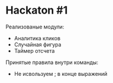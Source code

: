 # Hackaton #1

Реализованые модули:
- Аналитика кликов
- Случайная фигура
- Таймер отсчета

Принятые правила внутри команды:
- Не исвользуем ; в конце выражений